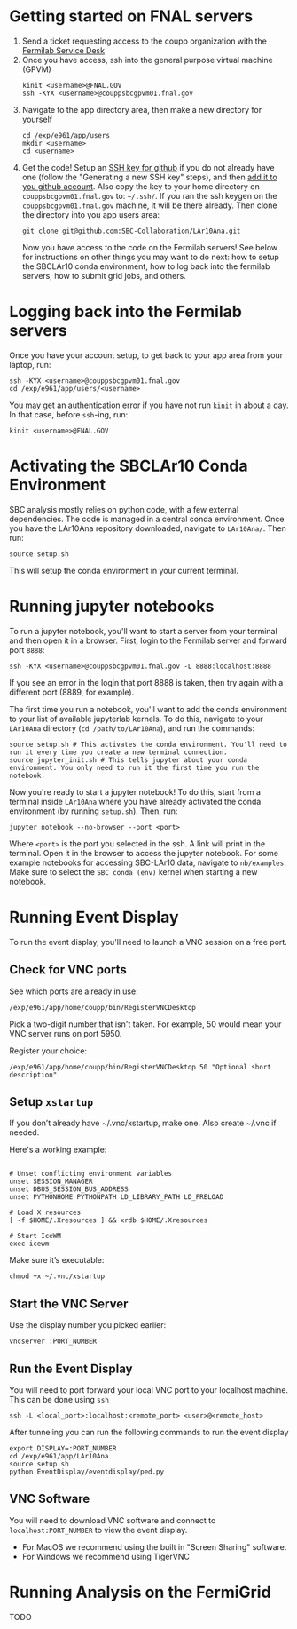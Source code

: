 # Getting started on FNAL servers

1. Send a ticket requesting access to the coupp organization with the [Fermilab Service Desk](https://fermi.servicenowservices.com/wp)
2. Once you have access, ssh into the general purpose virtual machine (GPVM)
   ```
   kinit <username>@FNAL.GOV
   ssh -KYX <username>@couppsbcgpvm01.fnal.gov
   ```
3. Navigate to the app directory area, then make a new directory for yourself
   ```
   cd /exp/e961/app/users
   mkdir <username>
   cd <username>
   ```
4. Get the code! Setup an [SSH key for github](https://docs.github.com/en/authentication/connecting-to-github-with-ssh/generating-a-new-ssh-key-and-adding-it-to-the-ssh-agent)
   if you do not already have one (follow the "Generating a new SSH key" steps), and then [add it to you github account](https://docs.github.com/en/authentication/connecting-to-github-with-ssh/adding-a-new-ssh-key-to-your-github-account).
   Also copy the key to your home directory on `couppsbcgpvm01.fnal.gov` to: `~/.ssh/`. If you ran the ssh keygen on the `couppsbcgpvm01.fnal.gov` machine, it will be there already.
   Then clone the directory into you app users area:
   ```
   git clone git@github.com:SBC-Collaboration/LAr10Ana.git
   ```
   Now you have access to the code on the Fermilab servers! See below for instructions on other things you may want to do next:
   how to setup the SBCLAr10 conda environment, how to log back into the fermilab servers, how to submit grid jobs, and others.

# Logging back into the Fermilab servers

Once you have your account setup, to get back to your app area from your laptop, run:

```
ssh -KYX <username>@couppsbcgpvm01.fnal.gov
cd /exp/e961/app/users/<username>
```

You may get an authentication error if you have not run `kinit` in about a day. In that case, before `ssh`-ing, run:

```
kinit <username>@FNAL.GOV
```

# Activating the SBCLAr10 Conda Environment

SBC analysis mostly relies on python code, with a few external dependencies. The code is managed in a central conda environment.
Once you have the LAr10Ana repository downloaded, navigate to `LAr10Ana/`. Then run:

```
source setup.sh
```

This will setup the conda environment in your current terminal.

# Running jupyter notebooks

To run a jupyter notebook, you'll want to start a server from your terminal and then open it in a browser. First, login to the Fermilab server and forward port `8888`:

```
ssh -KYX <username>@couppsbcgpvm01.fnal.gov -L 8888:localhost:8888
```

If you see an error in the login that port 8888 is taken, then try again with a different port (8889, for example).

The first time you run a notebook, you'll want to add the conda environment to your list of available jupyterlab kernels. To do this, navigate to your `LAr10Ana` directory (`cd /path/to/LAr10Ana`), and run the commands:

```
source setup.sh # This activates the conda environment. You'll need to run it every time you create a new terminal connection.
source jupyter_init.sh # This tells jupyter about your conda environment. You only need to run it the first time you run the notebook.
```

Now you're ready to start a jupyter notebook! To do this, start from a terminal inside `LAr10Ana` where you have already activated the conda environment (by running `setup.sh`). Then, run:

```
jupyter notebook --no-browser --port <port>
```

Where `<port>` is the port you selected in the ssh. A link will print in the terminal. Open it in the browser to access the jupyter notebook. For some example notebooks for
accessing SBC-LAr10 data, navigate to `nb/examples`. Make sure to select the `SBC conda (env)` kernel when starting a new notebook.

# Running Event Display

To run the event display, you'll need to launch a VNC session on a free port.

## Check for VNC ports

See which ports are already in use:

```
/exp/e961/app/home/coupp/bin/RegisterVNCDesktop
```

Pick a two-digit number that isn't taken. For example, 50 would mean your VNC server runs on port 5950.

Register your choice:

```
/exp/e961/app/home/coupp/bin/RegisterVNCDesktop 50 "Optional short description"
```

## Setup `xstartup`

If you don’t already have ~/.vnc/xstartup, make one. Also create ~/.vnc if needed.

Here's a working example:

```#!/bin/sh

# Unset conflicting environment variables
unset SESSION_MANAGER
unset DBUS_SESSION_BUS_ADDRESS
unset PYTHONHOME PYTHONPATH LD_LIBRARY_PATH LD_PRELOAD

# Load X resources
[ -f $HOME/.Xresources ] && xrdb $HOME/.Xresources

# Start IceWM
exec icewm
```

Make sure it’s executable:

```
chmod +x ~/.vnc/xstartup
```

## Start the VNC Server

Use the display number you picked earlier:

```
vncserver :PORT_NUMBER
```

## Run the Event Display

You will need to port forward your local VNC port to your localhost machine. This
can be done using `ssh`

`ssh -L <local_port>:localhost:<remote_port> <user>@<remote_host>`

After tunneling you can run the following commands to run the event display

```
export DISPLAY=:PORT_NUMBER
cd /exp/e961/app/LAr10Ana
source setup.sh
python EventDisplay/eventdisplay/ped.py
```

## VNC Software

You will need to download VNC software and connect to `localhost:PORT_NUMBER` to
view the event display.

- For MacOS we recommend using the built in "Screen Sharing" software.
- For Windows we recommend using TigerVNC

# Running Analysis on the FermiGrid

TODO
